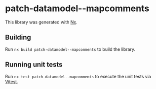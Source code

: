 # patch-datamodel--mapcomments

This library was generated with [Nx](https://nx.dev).

## Building

Run `nx build patch-datamodel--mapcomments` to build the library.

## Running unit tests

Run `nx test patch-datamodel--mapcomments` to execute the unit tests via [Vitest](https://vitest.dev/).
